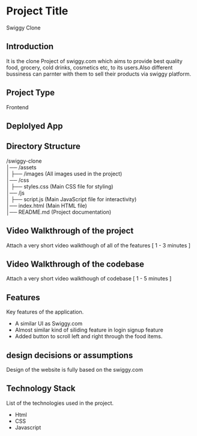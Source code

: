 # Project Title
Swiggy Clone

## Introduction
It is the clone Project of swiggy.com which aims to provide best quality food, grocery, cold drinks, cosmetics etc, to its users.Also different bussiness can parnter with them to sell their products via swiggy platform.

## Project Type
Frontend

## Deplolyed App



## Directory Structure
/swiggy-clone  
│── /assets  
│   ├── /images  (All images used in the project)    
│── /css  
│   ├── styles.css  (Main CSS file for styling)  
│── /js  
│   ├── script.js   (Main JavaScript file for interactivity)  
│── index.html  (Main HTML file)  
│── README.md  (Project documentation)  


## Video Walkthrough of the project
Attach a very short video walkthough of all of the features [ 1 - 3 minutes ]

## Video Walkthrough of the codebase
Attach a very short video walkthough of codebase [ 1 - 5 minutes ]

## Features
Key features of the application.

- A similar UI as Swiggy.com
- Almost similar kind of siliding feature in login signup feature
- Added button to scroll left and right through the food items.

## design decisions or assumptions
Design of the website is fully based on the swiggy.com

## Technology Stack
List of the technologies used in the project.

- Html
- CSS
- Javascript
